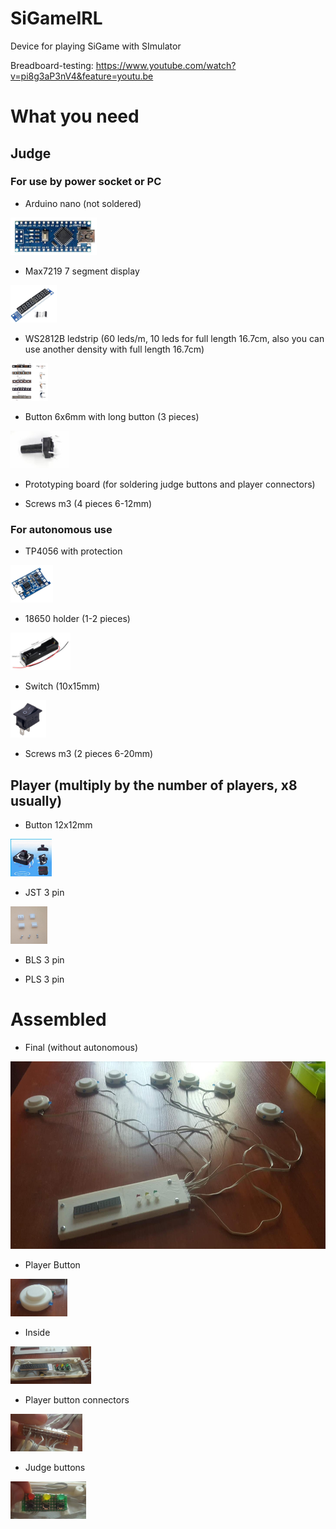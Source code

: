 # SiGameIRL
Device for playing SiGame with SImulator

Breadboard-testing:
https://www.youtube.com/watch?v=pi8g3aP3nV4&feature=youtu.be



# What you need

## Judge

### For use by power socket or PC

* Arduino nano (not soldered)
<dl><img height="60" src="https://github.com/alextrof94/SiGameIRL/blob/master/Other/nano.jpg"></dl>

* Max7219 7 segment display
<dl><img height="60" src="https://github.com/alextrof94/SiGameIRL/blob/master/Other/display.jpg"></dl>

* WS2812B ledstrip (60 leds/m, 10 leds for full length 16.7cm, also you can use another density with full length 16.7cm)
<dl><img height="60" src="https://github.com/alextrof94/SiGameIRL/blob/master/Other/ws2812b.jpg"></dl>

* Button 6x6mm with long button (3 pieces)
<dl><img height="60" src="https://github.com/alextrof94/SiGameIRL/blob/master/Other/ButtonJudge.jpg"></dl>

* Prototyping board (for soldering judge buttons and player connectors) 

* Screws m3 (4 pieces 6-12mm)

### For autonomous use

* TP4056 with protection
<dl><img height="60" src="https://github.com/alextrof94/SiGameIRL/blob/master/Other/tp4056.jpg"></dl>

* 18650 holder (1-2 pieces)
<dl><img height="60" src="https://github.com/alextrof94/SiGameIRL/blob/master/Other/holder18650.jpg"></dl>

* Switch (10x15mm)
<dl><img height="60" src="https://github.com/alextrof94/SiGameIRL/blob/master/Other/switch.jpg"></dl>

* Screws m3 (2 pieces 6-20mm)

## Player (multiply by the number of players, x8 usually)

* Button 12x12mm
<dl><img height="60" src="https://github.com/alextrof94/SiGameIRL/blob/master/Other/ButtonPlayer.jpg"></dl>

* JST 3 pin
<dl><img height="60" src="https://github.com/alextrof94/SiGameIRL/blob/master/Other/connector.jpg"></dl>

* BLS 3 pin

* PLS 3 pin


# Assembled

* Final (without autonomous)
<dl><img height="300" src="https://github.com/alextrof94/SiGameIRL/blob/master/Other/assembled.jpg"></dl>

* Player Button
<dl><img height="60" src="https://github.com/alextrof94/SiGameIRL/blob/master/Other/button.jpg"></dl>

* Inside
<dl><img height="60" src="https://github.com/alextrof94/SiGameIRL/blob/master/Other/inside.jpg"></dl>

* Player button connectors
<dl><img height="60" src="https://github.com/alextrof94/SiGameIRL/blob/master/Other/playerConnectors.jpg"></dl>

* Judge buttons
<dl><img height="60" src="https://github.com/alextrof94/SiGameIRL/blob/master/Other/judgeButtons.jpg"></dl>
